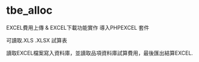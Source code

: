 # tbe_alloc
EXCEL費用上傳 & EXCEL下載功能實作
導入PHPEXCEL 套件

可讀取.XLS .XLSX 試算表

讀取EXCEL檔案寫入資料庫，並讀取品項資料庫試算費用，最後匯出結算EXCEL.
